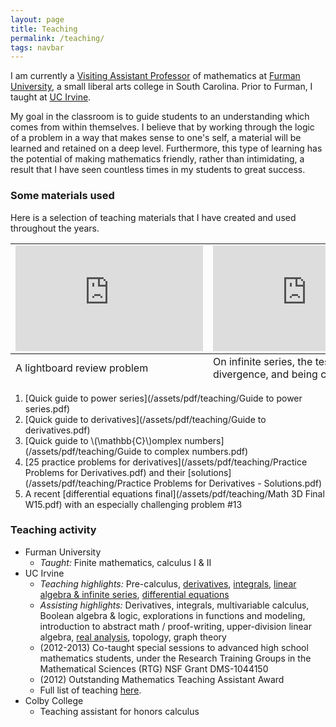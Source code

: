 ```yaml
---
layout: page
title: Teaching
permalink: /teaching/
tags: navbar
---
```

I am currently a [Visiting Assistant Professor](http://www.furman.edu/academics/mathematics/meet-our-faculty/Pages/Ryan-Holben.aspx) of mathematics at [Furman University](http://www.furman.edu), a small liberal arts college in South Carolina.  Prior to Furman, I taught at [UC Irvine](http://math.uci.edu).

My goal in the classroom is to guide students to an understanding which comes from within themselves.  I believe that by working through the logic of a problem in a way that makes sense to one's self, a material will be learned and retained on a deep level.  Furthermore, this type of learning has the potential of making mathematics friendly, rather than intimidating, a result that I have seen countless times in my students to great success.

### Some materials used
Here is a selection of teaching materials that I have created and used throughout the years.


<table>
  <tbody>
    <tr>
      <td><iframe width="300" height="169" src="https://www.youtube.com/embed/zra6bqa9wxE" frameborder="0" allowfullscreen></iframe></td>
      <td><iframe width="300" height="169" src="https://www.youtube.com/embed/XhabvrODEPI" frameborder="0" allowfullscreen></iframe></td>
    </tr>
  </tbody>
  <tfoot>
    <tr>
      <td>A lightboard review problem</td>
      <td>On infinite series, the test for divergence, and being careful</td>
    </tr>
  </tfoot>
</table>

1. [Quick guide to power series](/assets/pdf/teaching/Guide to power series.pdf)
1. [Quick guide to derivatives](/assets/pdf/teaching/Guide to derivatives.pdf)
1. [Quick guide to \\(\mathbb{C}\\)omplex numbers](/assets/pdf/teaching/Guide to complex numbers.pdf)
1. [25 practice problems for derivatives](/assets/pdf/teaching/Practice Problems for Derivatives.pdf) and their [solutions](/assets/pdf/teaching/Practice Problems for Derivatives - Solutions.pdf)
1. A recent [differential equations final](/assets/pdf/teaching/Math 3D Final W15.pdf) with an especially challenging problem \#13

### Teaching activity
* Furman University
    * *Taught:* Finite mathematics, calculus I & II
* UC Irvine
    * *Teaching highlights:* Pre-calculus, [derivatives](https://eee.uci.edu/14f/44080), [integrals](https://eee.uci.edu/15w/44350), [linear algebra & infinite series](https://eee.uci.edu/12z/44295), [differential equations](https://eee.uci.edu/15w/44620)
    * *Assisting highlights:* Derivatives, integrals, multivariable calculus, Boolean algebra & logic, explorations in functions and modeling, introduction to abstract math / proof-writing, upper-division linear algebra, [real analysis](http://eee.uci.edu/13s/44901), topology, graph theory
    * (2012-2013) Co-taught special sessions to advanced high school mathematics students, under the Research Training Groups in the Mathematical Sciences (RTG) NSF Grant DMS-1044150
    * (2012) Outstanding Mathematics Teaching Assistant Award
    * Full list of teaching [here](http://websoc.reg.uci.edu/perl/InstructHist?input_name=Holben&term_yyyyst=ANY&order=term&action=Submit).
* Colby College
    * Teaching assistant for honors calculus
